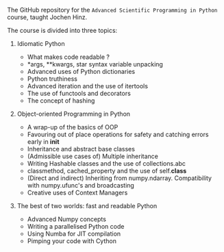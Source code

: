 The GitHub repository for the `Advanced Scientific Programming in Python` course, taught Jochen Hinz.

The course is divided into three topics:

1. Idiomatic Python
   - What makes code readable ?
   - *args, **kwargs, star syntax variable unpacking
   - Advanced uses of Python dictionaries
   - Python truthiness
   - Advanced iteration and the use of itertools
   - The use of functools and decorators
   - The concept of hashing

2. Object-oriented Programming in Python
   - A wrap-up of the basics of OOP
   - Favouring out of place operations for safety and catching errors early in __init__
   - Inheritance and abstract base classes
   - (Admissible use cases of) Multiple inheritance
   - Writing Hashable classes and the use of collections.abc
   - classmethod, cached_property and the use of self.__class__
   - (Direct and indirect) Inheriting from numpy.ndarray. Compatibility with numpy.ufunc's and broadcasting
   - Creative uses of Context Managers
  
3. The best of two worlds: fast and readable Python
   - Advanced Numpy concepts
   - Writing a parallelised Python code
   - Using Numba for JIT compilation
   - Pimping your code with Cython
